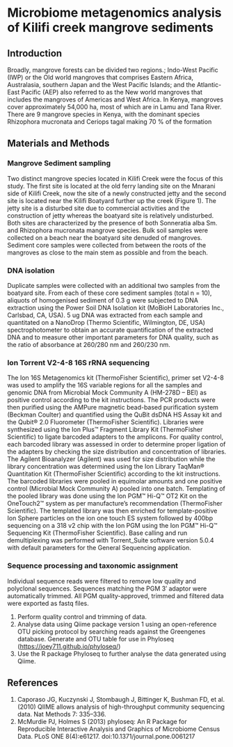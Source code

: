 # Microbiome metagenomics analysis of Kilifi creek mangrove sediments

## Introduction

Broadly, mangrove forests can be divided two regions.; Indo-West Pacific (IWP) or the Old world mangroves that comprises Eastern Africa, Australasia, southern Japan and the West Pacific Islands; and the Atlantic-East Pacific (AEP) also referred to as the New world mangroves that includes the mangroves of Americas and West Africa. 
In Kenya, mangroves cover approximately 54,000 ha, most of which are in Lamu and Tana River. There are 9 mangrove species in Kenya, with the dominant species Rhizophora mucronata and Ceriops tagal making 70 % of the formation 

## Materials and Methods

### Mangrove Sediment sampling
Two distinct mangrove species located in Kilifi Creek were the focus of this study. The first site is located at the old ferry landing site on the Mnarani side of Kilifi Creek, now the site of a newly constructed jetty and the second site is located near the Kilifi Boatyard further up the creek (Figure 1).  The jetty site is a disturbed site due to commercial activities and the construction of jetty whereas the boatyard site is relatively undisturbed. Both sites are characterized by the presence of both Sonneratia alba Sm. and Rhizophora mucronata mangrove species. Bulk soil samples were collected on a beach near the boatyard site denuded of mangroves. 
Sediment core samples were collected from between the roots of the mangroves as close to the main stem as possible and from the beach.  

### DNA isolation
Duplicate samples were collected with an additional two samples from the boatyard site. From each of these core sediment samples (total n = 10), aliquots of homogenised sediment of 0.3 g were subjected to DNA extraction using the Power Soil DNA Isolation kit (MoBioH Laboratories Inc., Carlsbad, CA, USA). 5 ug DNA was extracted from each sample and quantitated on a NanoDrop (Thermo Scientific, Wilmington, DE, USA) spectrophotometer to obtain an accurate quantification of the extracted DNA and to measure other important parameters for DNA quality, such as the ratio of absorbance at 260/280 nm and 260/230 nm. 

### Ion Torrent V2-4-8 16S rRNA sequencing 
The Ion 16S Metagenomics kit (ThermoFisher Scientific), primer set V2-4-8 was used to amplify the 16S variable regions for all the samples and genomic DNA from Microbial Mock Community A (HM-278D – BEI) as positive control according to the kit instructions. The PCR products were then purified using the AMPure magnetic bead-based purification system (Beckman Coulter) and quantified using the QuBit dsDNA HS Assay kit and the Qubit® 2.0 Fluorometer (ThermoFisher Scientific). Libraries were synthesized using the Ion Plus™ Fragment Library Kit (ThermoFisher Scientific) to ligate barcoded adapters to the amplicons.  For quality control, each barcoded library was assessed in order to determine proper ligation of the adapters by checking the size distribution and concentration of libraries.  The Agilent Bioanalyzer (Agilent) was used for size distribution while the library concentration was determined using the Ion Library TaqMan® Quantitation Kit (ThermoFisher Scientific) according to the kit instructions.  The barcoded libraries were pooled in equimolar amounts and one positive control (Microbial Mock Community A) pooled into one batch.  Templating of the pooled library was done using the Ion PGM™ Hi-Q™ OT2 Kit on the OneTouch2™ system as per manufacture’s recommendation (ThermoFisher Scientific). The templated library was then enriched for template-positive Ion Sphere particles on the ion one touch ES system followed by 400bp sequencing on a 318 v2 chip with the Ion PGM using the Ion PGM™ Hi-Q™ Sequencing Kit (ThermoFisher Scientific). Base calling and run demultiplexing was performed with Torrent_Suite software version 5.0.4 with default parameters for the General Sequencing application. 

### Sequence processing and taxonomic assignment
Individual sequence reads were filtered to remove low quality and polyclonal sequences. Sequences matching the PGM 3′ adaptor were automatically trimmed. All PGM quality-approved, trimmed and filtered data were exported as fastq files.

1.	Perform quality control and trimming of data.
2.	Analyse data using Qiime package version 1 using an open-reference OTU picking protocol by searching reads against the Greengenes database. Generate and OTU table for use in Phyloseq (https://joey711.github.io/phyloseq/)
3.	Use the R package Phyloseq to further analyse the data generated using Qiime.


## References
1.	Caporaso JG, Kuczynski J, Stombaugh J, Bittinger K, Bushman FD, et al. (2010) QIIME allows analysis of high-throughput community sequencing data. Nat Methods 7: 335–336.
2.	McMurdie PJ, Holmes S (2013) phyloseq: An R Package for Reproducible Interactive Analysis and Graphics of Microbiome Census Data. PLoS ONE 8(4):e61217. doi:10.1371/journal.pone.0061217
